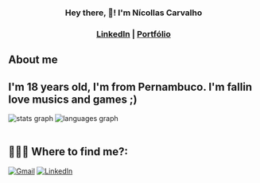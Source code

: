<h3 align="center"> Hey there, 👋! I'm Nícollas Carvalho<h3>

<p align="center"> <a href="https://www.linkedin.com/in/n%C3%ADcollas-carvalho-a36057366/">LinkedIn</a> |
 <a href="https://preview.canva.site/e60f864a-6483-40a6-9aa1-0f150989803d/portfolionicollascarvalho.com/mysitebr">Portfólio</a>

## About me 
I'm 18 years old,  I'm from Pernambuco. I'm fallin love musics and games ;)
--

<div align="left">
  <img src="https://github-readme-stats.vercel.app/api?username=nicollascarvalh0&hide_title=false&hide_rank=false&show_icons=true&include_all_commits=true&count_private=true&disable_animations=false&theme=nord&locale=en&hide_border=false&order=1" alt="stats graph"  />
  <img src="https://github-readme-stats.vercel.app/api/top-langs?username=nicollascarvalh0&locale=en&hide_title=false&layout=compact&card_width=320&langs_count=8&theme=nord&hide_border=false&order=2" alt="languages graph"  />
</div>

<br>

## 👨🏻‍💻 Where to find me?:
<p align="left">
  <a href="mailto:nicollaascarvalho@gmail.com" title="Gmail">
  <img src="https://img.shields.io/badge/-Gmail-FF0000?style=flat-square&labelColor=FF0000&logo=gmail&logoColor=white&link=https://mail.google.com/mail/u/0/#inbox" alt="Gmail"/></a>
  <a href="https://www.linkedin.com/in/n%C3%ADcollas-carvalho-a36057366/" title="LinkedIn">
  <img src="https://img.shields.io/badge/-Linkedin-0e76a8?style=flat-square&logo=Linkedin&logoColor=white&link=LINK-DO-SEU-LINKEDIN" alt="LinkedIn"/></a>

 




